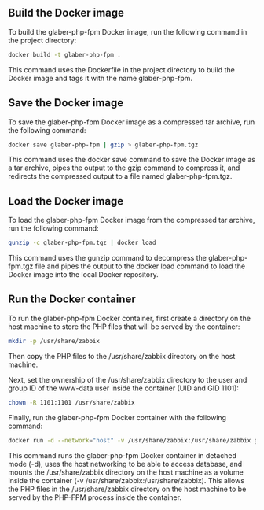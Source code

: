 ## Build the Docker image

To build the glaber-php-fpm Docker image, run the following command in the project directory:

```bash
docker build -t glaber-php-fpm .
```

This command uses the Dockerfile in the project directory to build the Docker image and tags it with the name glaber-php-fpm.

## Save the Docker image

To save the glaber-php-fpm Docker image as a compressed tar archive, run the following command:
```bash
docker save glaber-php-fpm | gzip > glaber-php-fpm.tgz
```

This command uses the docker save command to save the Docker image as a tar archive, pipes the output to the gzip command to compress it, and redirects the compressed output to a file named glaber-php-fpm.tgz.

## Load the Docker image

To load the glaber-php-fpm Docker image from the compressed tar archive, run the following command:

```bash
gunzip -c glaber-php-fpm.tgz | docker load
```

This command uses the gunzip command to decompress the glaber-php-fpm.tgz file and pipes the output to the docker load command to load the Docker image into the local Docker repository.

## Run the Docker container

To run the glaber-php-fpm Docker container, first create a directory on the host machine to store the PHP files that will be served by the container:

```bash
mkdir -p /usr/share/zabbix
```
Then copy the PHP files to the /usr/share/zabbix directory on the host machine.

Next, set the ownership of the /usr/share/zabbix directory to the user and group ID of the www-data user inside the container (UID and GID 1101):

```bash
chown -R 1101:1101 /usr/share/zabbix
```

Finally, run the glaber-php-fpm Docker container with the following command:

```bash
docker run -d --network="host" -v /usr/share/zabbix:/usr/share/zabbix glaber-php-fpm8
```

This command runs the glaber-php-fpm Docker container in detached mode (-d), uses the host networking to be able to access database,  and mounts the /usr/share/zabbix directory on the host machine as a volume inside the container (-v /usr/share/zabbix:/usr/share/zabbix). This allows the PHP files in the /usr/share/zabbix directory on the host machine to be served by the PHP-FPM process inside the container.
